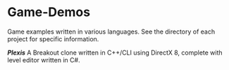 # Game-Demos
Game examples written in various languages. See the directory of each project for specific information.

***Plexis*** 
A Breakout clone written in C++/CLI using DirectX 8, complete with level editor written in C#.
